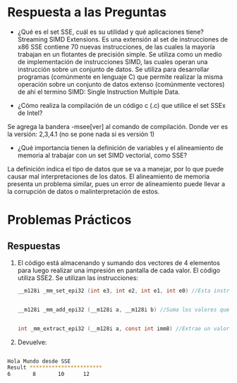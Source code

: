
# Respuesta a las Preguntas

* ¿Qué es el set SSE, cuál es su utilidad y qué aplicaciones tiene?
Streaming SIMD Extensions. Es una extensión al set de instrucciones de x86 SSE contiene 70 nuevas instrucciones, de las cuales la mayoría trabajan en un flotantes de precisión simple.
Se utiliza como un medio de implementación de instrucciones SIMD, las cuales operan una instrucción sobre un conjunto de datos.
Se utiliza para desarrollar programas (comúnmente en lenguaje C) que permite realizar la misma operación sobre un conjunto de datos extenso (comúnmente vectores) de ahí el termino SIMD: Single Instruction Multiple Data.

* ¿Cómo realiza la compilación de un código c (.c) que utilice el set SSEx de Intel?

Se agrega la bandera -msee[ver] al comando de compilación. Donde ver es la versión: 2,3,4.1 (no se pone nada si es versión 1)

* ¿Qué importancia tienen la definición de variables y el alineamiento de memoria al trabajar con un set SIMD vectorial, como SSE?

La definición indica el tipo de datos que se va a manejar, por lo que puede causar mal interpretaciones de los datos.
El alineamiento de memoria presenta un problema similar, pues un error de alineamiento puede llevar a la corrupción de datos o malinterpretación de estos.

# Problemas Prácticos

## Respuestas

1. El código está almacenando y sumando dos vectores de 4 elementos para luego realizar una impresión en pantalla de cada valor. El código utiliza SSE2. Se utilizan las instrucciones:

    ```c
    __m128i _mm_set_epi32 (int e3, int e2, int e1, int e0) //Esta instrucción almacena 4 enteros de 32 bits en dst.

    ```

    ```c

    __m128i _mm_add_epi32 (__m128i a, __m128i b) //Suma los valores que hay en los vectores a y b y almacena el resultado en dst.

    ```

    ```c

    int _mm_extract_epi32 (__m128i a, const int imm8) //Extrae un valor de un vector (la posición es dada por imm8) y almacena el resultado en dst (además devuelve el valor).

    ```

2. Devuelve:

```bash

Hola Mundo desde SSE
Result ***********************
6       8       10      12

```
